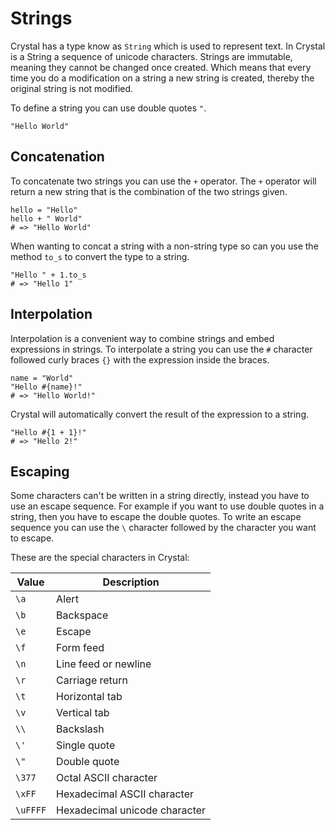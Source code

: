 # Strings

Crystal has a type know as `String` which is used to represent text.
In Crystal is a String a sequence of unicode characters.
Strings are immutable, meaning they cannot be changed once created.
Which means that every time you do a modification on a string a new string is created, thereby the original string is not modified.

To define a string you can use double quotes `"`.

```crystal
"Hello World"
```

## Concatenation

To concatenate two strings you can use the `+` operator.
The `+` operator will return a new string that is the combination of the two strings given.

```crystal
hello = "Hello"
hello + " World"
# => "Hello World"
```

When wanting to concat a string with a non-string type so can you use the method `to_s` to convert the type to a string.

```crystal
"Hello " + 1.to_s
# => "Hello 1"
```

## Interpolation

Interpolation is a convenient way to combine strings and embed expressions in strings.
To interpolate a string you can use the `#` character followed curly braces `{}` with the expression inside the braces.

```crystal
name = "World"
"Hello #{name}!"
# => "Hello World!"
```

Crystal will automatically convert the result of the expression to a string.

```crystal
"Hello #{1 + 1}!"
# => "Hello 2!"
```

## Escaping

Some characters can't be written in a string directly, instead you have to use an escape sequence.
For example if you want to use double quotes in a string, then you have to escape the double quotes.
To write an escape sequence you can use the `\` character followed by the character you want to escape.

These are the special characters in Crystal:

| Value    | Description                   |
| -------- | ----------------------------- |
| `\a`     | Alert                         |
| `\b`     | Backspace                     |
| `\e`     | Escape                        |
| `\f`     | Form feed                     |
| `\n`     | Line feed or newline          |
| `\r`     | Carriage return               |
| `\t`     | Horizontal tab                |
| `\v`     | Vertical tab                  |
| `\\`     | Backslash                     |
| `\'`     | Single quote                  |
| `\"`     | Double quote                  |
| `\377`   | Octal ASCII character         |
| `\xFF`   | Hexadecimal ASCII character   |
| `\uFFFF` | Hexadecimal unicode character |
